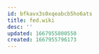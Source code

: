```yaml
---
id: bfkavx3s0xqeabcb5ho6ats
title: fed.wiki
desc: ''
updated: 1667955800550
created: 1667955796173
---
```

